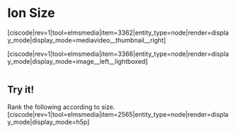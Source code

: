 <div style="float:right;margin:auto"><ebook-button title="Ion Sizes" link="https://genchem.science.psu.edu/04-4-ion-sizes"></ebook-button></div>

# Ion Size

<media-video>[ciscode|rev=1|tool=elmsmedia|item=3362|entity_type=node|render=display_mode|display_mode=mediavideo__thumbnail__right]</media-video>

[ciscode|rev=1|tool=elmsmedia|item=3366|entity_type=node|render=display_mode|display_mode=image__left__lightboxed]

<div class="spacer" style="display:block;overflow:hidden;width:100%;"></div>




## Try it!

Rank the following according to size.
[ciscode|rev=1|tool=elmsmedia|item=2565|entity_type=node|render=display_mode|display_mode=h5p]

 